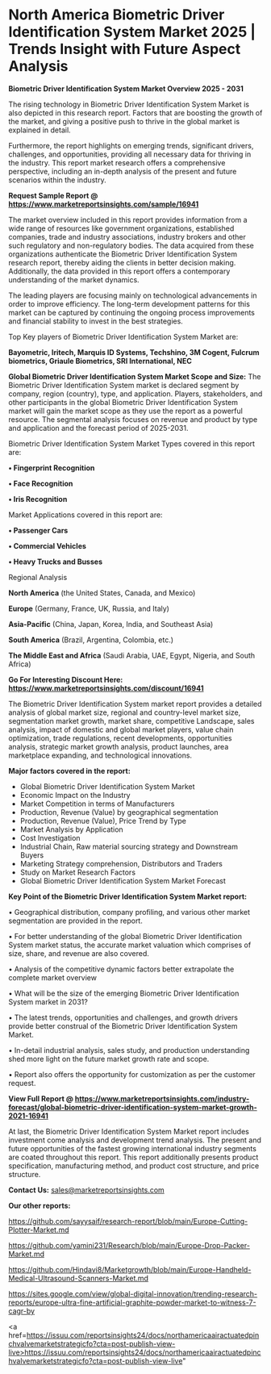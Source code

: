 # North America Biometric Driver Identification System Market 2025 | Trends Insight with Future Aspect Analysis

<Strong> Biometric Driver Identification System Market Overview 2025 - 2031</strong>

The rising technology in Biometric Driver Identification System Market is also depicted in this research report. Factors that are boosting the growth of the market, and giving a positive push to thrive in the global market is explained in detail.

Furthermore, the report highlights on emerging trends, significant drivers, challenges, and opportunities, providing all necessary data for thriving in the industry. This report market research offers a comprehensive perspective, including an in-depth analysis of the present and future scenarios within the industry.

<strong>Request Sample Report @ <a href=https://www.marketreportsinsights.com/sample/16941>https://www.marketreportsinsights.com/sample/16941</a></strong>

The market overview included in this report provides information from a wide range of resources like government organizations, established companies, trade and industry associations, industry brokers and other such regulatory and non-regulatory bodies. The data acquired from these organizations authenticate the Biometric Driver Identification System research report, thereby aiding the clients in better decision making. Additionally, the data provided in this report offers a contemporary understanding of the market dynamics.

The leading players are focusing mainly on technological advancements in order to improve efficiency. The long-term development patterns for this market can be captured by continuing the ongoing process improvements and financial stability to invest in the best strategies.

Top Key players of Biometric Driver Identification System Market are:

<strong>Bayometric, Iritech, Marquis ID Systems, Techshino, 3M Cogent, Fulcrum biometrics, Griaule Biometrics, SRI International, NEC</strong>

<strong><b>Global Biometric Driver Identification System Market Scope and Size:</b></strong>
The Biometric Driver Identification System market is declared segment by company, region (country), type, and application. Players, stakeholders, and other participants in the global Biometric Driver Identification System market will gain the market scope as they use the report as a powerful resource. The segmental analysis focuses on revenue and product by type and application and the forecast period of 2025-2031.

Biometric Driver Identification System Market Types covered in this report are:

<strong>• Fingerprint Recognition

• Face Recognition

• Iris Recognition</strong>

Market Applications covered in this report are:

<strong>• Passenger Cars

• Commercial Vehicles

• Heavy Trucks and Busses</strong> 

Regional Analysis

<strong>North America</strong> (the United States, Canada, and Mexico)

<strong>Europe</strong> (Germany, France, UK, Russia, and Italy)

<strong>Asia-Pacific</strong> (China, Japan, Korea, India, and Southeast Asia)

<strong>South America</strong> (Brazil, Argentina, Colombia, etc.)

<strong>The Middle East and Africa</strong> (Saudi Arabia, UAE, Egypt, Nigeria, and South Africa)

<strong>Go For Interesting Discount Here: <a href=https://www.marketreportsinsights.com/discount/16941>https://www.marketreportsinsights.com/discount/16941</a></strong>

The Biometric Driver Identification System market report provides a detailed analysis of global market size, regional and country-level market size, segmentation market growth, market share, competitive Landscape, sales analysis, impact of domestic and global market players, value chain optimization, trade regulations, recent developments, opportunities analysis, strategic market growth analysis, product launches, area marketplace expanding, and technological innovations.

<strong><b>Major factors covered in the report:</b></strong>
<ul>
  <li>Global Biometric Driver Identification System Market </li>
  <li>Economic Impact on the Industry</li>
  <li>Market Competition in terms of Manufacturers</li>
  <li>Production, Revenue (Value) by geographical segmentation</li>
  <li>Production, Revenue (Value), Price Trend by Type</li>
  <li>Market Analysis by Application</li>
  <li>Cost Investigation</li>
  <li>Industrial Chain, Raw material sourcing strategy and Downstream Buyers</li>
  <li>Marketing Strategy comprehension, Distributors and Traders</li>
  <li>Study on Market Research Factors</li>
  <li>Global Biometric Driver Identification System Market Forecast</li>
</ul>

<strong><b>Key Point of the Biometric Driver Identification System Market report:</b></strong>

• Geographical distribution, company profiling, and various other market segmentation are provided in the report.

• For better understanding of the global Biometric Driver Identification System market status, the accurate market valuation which comprises of size, share, and revenue are also covered.

• Analysis of the competitive dynamic factors better extrapolate the complete market overview

• What will be the size of the emerging Biometric Driver Identification System market in 2031?

• The latest trends, opportunities and challenges, and growth drivers provide better construal of the Biometric Driver Identification System Market.

• In-detail industrial analysis, sales study, and production understanding shed more light on the future market growth rate and scope.

• Report also offers the opportunity for customization as per the customer request.

<strong><b>View Full Report @ <a href=https://www.marketreportsinsights.com/industry-forecast/global-biometric-driver-identification-system-market-growth-2021-16941>https://www.marketreportsinsights.com/industry-forecast/global-biometric-driver-identification-system-market-growth-2021-16941</a></b></strong>


At last, the Biometric Driver Identification System Market report includes investment come analysis and development trend analysis. The present and future opportunities of the fastest growing international industry segments are coated throughout this report. This report additionally presents product specification, manufacturing method, and product cost structure, and price structure.

<strong>Contact Us:</strong>
sales@marketreportsinsights.com

<strong>Our other reports:</strong>

<a href=https://github.com/sayysaif/research-report/blob/main/Europe-Cutting-Plotter-Market.md>https://github.com/sayysaif/research-report/blob/main/Europe-Cutting-Plotter-Market.md</a>

<a href=https://github.com/yamini231/Research/blob/main/Europe-Drop-Packer-Market.md>https://github.com/yamini231/Research/blob/main/Europe-Drop-Packer-Market.md</a>

<a href=https://github.com/Hindavi8/Marketgrowth/blob/main/Europe-Handheld-Medical-Ultrasound-Scanners-Market.md>https://github.com/Hindavi8/Marketgrowth/blob/main/Europe-Handheld-Medical-Ultrasound-Scanners-Market.md</a>

<a href=https://sites.google.com/view/global-digital-innovation/trending-research-reports/europe-ultra-fine-artificial-graphite-powder-market-to-witness-7-cagr-by>https://sites.google.com/view/global-digital-innovation/trending-research-reports/europe-ultra-fine-artificial-graphite-powder-market-to-witness-7-cagr-by</a>

<a href=https://issuu.com/reportsinsights24/docs/northamericaairactuatedpinchvalvemarketstrategicfo?cta=post-publish-view-live>https://issuu.com/reportsinsights24/docs/northamericaairactuatedpinchvalvemarketstrategicfo?cta=post-publish-view-live</a>"
